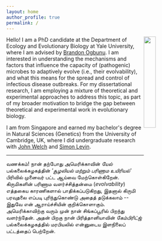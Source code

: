 ```yaml
---
layout: home
author_profile: true
permalink: /
---
```


<img src="https://swathi-nm.github.io/headshot.jpg" width="25%" align="right" style="margin: 0px 10px 10px 0px;" />

Hello! I am a PhD candidate at the Department of Ecology and Evolutionary Biology at Yale University, where I am advised by [Brandon Ogbunu](https://ogbunulab.yale.edu/). I am interested in understanding the mechanisms and factors that influence the capacity of (pathogenic) microbes to adaptively evolve (i.e., their evolvability), and what this means for the spread and control of infectious disease outbreaks. For my dissertational research, I am employing a mixture of theoretical and experimental approaches to address this topic, as part of my broader motivation to bridge the gap between theoretical and experimental work in evolutionary biology.

I am from Singapore and earned my bachelor's degree in Natural Sciences (Genetics) from the University of Cambridge, UK, where I did undergraduate research with [John Welch](https://www.welch.gen.cam.ac.uk/GroupPage/Home.html) and [Simon Levin](https://slevin.princeton.edu/). 

---

வணக்கம்! நான் தற்போது அமெரிக்காவின் _யேல்_  பல்கலைக்கழகத்தின் _'சூழலியல் மற்றும் பரிணாம உயிரியல்'_ பிரிவில் முனைவர் பட்ட ஆய்வை மேற்கொள்கிறேன். கிருமிகளின் பரிணாம வளர்ச்சித்தன்மை (_evolvability_) எத்தகைய காரணிகளால் பாதிக்கப்படுகிறது, இதனால் கிருமி பரவுதலை எப்படி புரிந்துகொண்டு அதைத் தடுக்கலாம் -- இதுவே என் ஆராய்ச்சியின் குறிக்கொளாகும். அமெரிக்காவிற்கு வரும் முன் நான் சிங்கப்பூரில் பிறந்து வளர்ந்தேன். அதன் பிறகு நான் பிரித்தானியாவின் _கேம்பிரிட்ஜ்_ பல்கலைக்கழகத்தில் மரபியலில் என்னுடைய இளநிலைப் பட்டத்தைப் பெற்றேன்.


